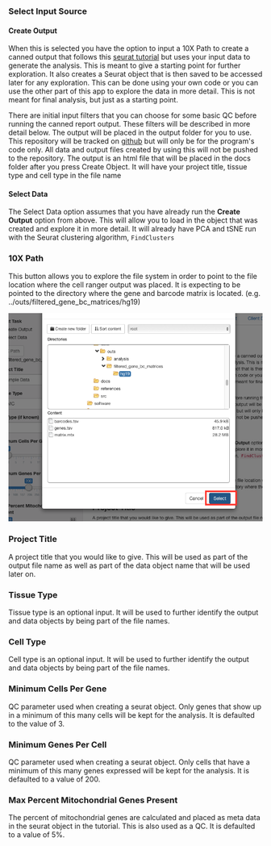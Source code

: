 ### Select Input Source

#### Create Output

When this is selected you have the option to input a 10X Path to create
a canned output that follows this [seurat
tutorial](http://satijalab.org/seurat/pbmc3k_tutorial.html) but uses
your input data to generate the analysis. This is meant to give a
starting point for further exploration. It also creates a Seurat object
that is then saved to be accessed later for any exploration. This can be
done using your own code or you can use the other part of this app to
explore the data in more detail. This is not meant for final analysis,
but just as a starting point.

There are initial input filters that you can choose for some basic QC
before running the canned report output. These filters will be described
in more detail below. The output will be placed in the output folder for
you to use. This repository will be tracked on
[github](https://github.com/kdgosik/SecondaryAnalysisCellRanger) but
will only be for the program's code only. All data and output files
created by using this will not be pushed to the repository. The output
is an html file that will be placed in the docs folder after you press
Create Object. It will have your project title, tissue type and cell
type in the file name

#### Select Data

The Select Data option assumes that you have already run the **Create
Output** option from above. This will allow you to load in the object
that was created and explore it in more detail. It will already have PCA
and tSNE run with the Seurat clustering algorithm,
<code>FindClusters</code>

### 10X Path

This button allows you to explore the file system in order to point to
the file location where the cell ranger output was placed. It is
expecting to be pointed to the directory where the gene and barcode
matrix is located. (e.g. ../outs/filtered\_gene\_bc\_matrices/hg19)

![](file_path.png)

### Project Title

A project title that you would like to give. This will be used as part
of the output file name as well as part of the data object name that
will be used later on.

### Tissue Type

Tissue type is an optional input. It will be used to further identify
the output and data objects by being part of the file names.

### Cell Type

Cell type is an optional input. It will be used to further identify the
output and data objects by being part of the file names.

### Minimum Cells Per Gene

QC parameter used when creating a seurat object. Only genes that show up
in a minimum of this many cells will be kept for the analysis. It is
defaulted to the value of 3.

### Minimum Genes Per Cell

QC parameter used when creating a seurat object. Only cells that have a
minimum of this many genes expressed will be kept for the analysis. It
is defaulted to a value of 200.

### Max Percent Mitochondrial Genes Present

The percent of mitochondrial genes are calculated and placed as meta
data in the seurat object in the tutorial. This is also used as a QC. It
is defaulted to a value of 5%.
